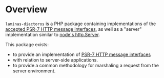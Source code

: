 # Overview

`laminas-diactoros` is a PHP package containing implementations of the [accepted PSR-7 HTTP message
interfaces](https://github.com/php-fig/fig-standards/blob/master/accepted/PSR-7-http-message.md), as
well as a "server" implementation similar to [node's http.Server](http://nodejs.org/api/http.html).

This package exists:

- to provide an implementation of [PSR-7 HTTP message interfaces](https://www.php-fig.org/psr/psr-7)
- with relation to server-side applications.
- to provide a common methodology for marshaling a request from the server environment.
